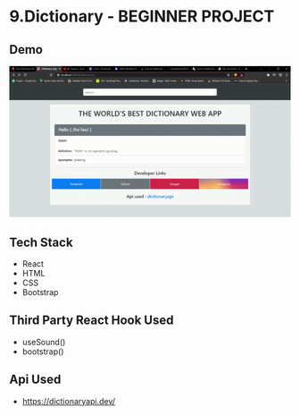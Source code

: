 # 9.Dictionary - BEGINNER PROJECT

## Demo

![](dictionary-demo.gif)

## Tech Stack

- React
- HTML
- CSS
- Bootstrap

## Third Party React Hook Used

- useSound()
- bootstrap()

## Api Used
- https://dictionaryapi.dev/
